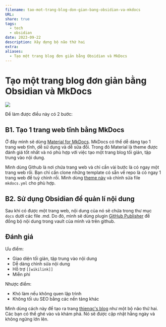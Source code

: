 ```yaml
---
filename: tao-mot-trang-blog-don-gian-bang-obsidian-va-mkdocs
URL: 
share: true
tags:
  - tech
  - obsidian
date: 2023-09-22
description: Xây dựng bộ não thứ hai
extra: 
aliases:
  - Tạo một trang blog đơn giản bằng Obsidian và MkDocs
---
```


# Tạo một trang blog đơn giản bằng Obsidian và MkDocs

![](https://i.imgur.com/pIrAiBr.png)


Để làm được điều này có 2 bước:
## B1. Tạo 1 trang web tĩnh bằng MkDocs
Ở đây mình sẽ dùng [Material for MkDocs](https://squidfunk.github.io/mkdocs-material/). MkDocs có thể dễ dàng tạo 1 trang web tĩnh, dễ sử dụng và dễ sửa đổi. Trong đó Material là theme được đánh giá tốt nhất và nó phù hợp với việc tạo một trang blog tối giản, tập trung vào nội dung.

Mình dùng Github là nơi chứa trang web và chỉ cần vài bước là có ngay một trang web rồi. Bạn chỉ cần clone những template có sẵn về repo là có ngay 1 trang web để tuỳ chỉnh rồi. Mình dùng [theme này](https://github.com/liang2kl/mkdocs-blogging-plugin-bootstrap) và chỉnh sửa file `mkdocs.yml` cho phù hợp.
## B2. Sử dụng Obsidian để quản lí nội dung
Sau khi có được một trang web, nội dung của nó sẽ chứa trong thư mục `docs` dưới các file .md. Do đó, mình sẽ dùng plugin [GitHub Publisher](https://github.com/ObsidianPublisher/obsidian-github-publisher) để đồng bộ nội dung trong vault của mình và trên github. 
## Đánh giá
Ưu điểm:

- Giao diện tối giản, tập trung vào nội dung
- Dễ dàng chỉnh sửa nội dung
- Hỗ trợ `[[wikilink]]`
- Miễn phí

Nhược điểm:

- Khó làm nếu không quen lập trình
- Không tối ưu SEO bằng các nền tảng khác

Mình dùng cách này để tạo ra trang [thienqc's blog](https://thienqc.github.io/blog/) như một bộ não thứ hai. Các bạn có thể ghé vào và khám phá. Nó sẽ được cập nhật hằng ngày và không ngừng lớn lên.
